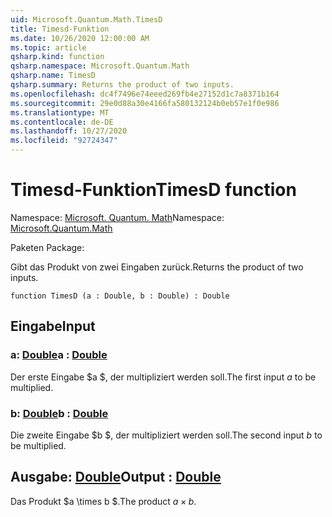 ```yaml
---
uid: Microsoft.Quantum.Math.TimesD
title: Timesd-Funktion
ms.date: 10/26/2020 12:00:00 AM
ms.topic: article
qsharp.kind: function
qsharp.namespace: Microsoft.Quantum.Math
qsharp.name: TimesD
qsharp.summary: Returns the product of two inputs.
ms.openlocfilehash: dc4f7496e74eeed269fb4e27152d1c7a8371b164
ms.sourcegitcommit: 29e0d88a30e4166fa580132124b0eb57e1f0e986
ms.translationtype: MT
ms.contentlocale: de-DE
ms.lasthandoff: 10/27/2020
ms.locfileid: "92724347"
---
```

# <a name="timesd-function"></a><span data-ttu-id="4ee09-102">Timesd-Funktion</span><span class="sxs-lookup"><span data-stu-id="4ee09-102">TimesD function</span></span>

<span data-ttu-id="4ee09-103">Namespace: [Microsoft. Quantum. Math](xref:Microsoft.Quantum.Math)</span><span class="sxs-lookup"><span data-stu-id="4ee09-103">Namespace: [Microsoft.Quantum.Math](xref:Microsoft.Quantum.Math)</span></span>

<span data-ttu-id="4ee09-104">Paketen [](https://nuget.org/packages/)</span><span class="sxs-lookup"><span data-stu-id="4ee09-104">Package: [](https://nuget.org/packages/)</span></span>


<span data-ttu-id="4ee09-105">Gibt das Produkt von zwei Eingaben zurück.</span><span class="sxs-lookup"><span data-stu-id="4ee09-105">Returns the product of two inputs.</span></span>

```qsharp
function TimesD (a : Double, b : Double) : Double
```


## <a name="input"></a><span data-ttu-id="4ee09-106">Eingabe</span><span class="sxs-lookup"><span data-stu-id="4ee09-106">Input</span></span>

### <a name="a--double"></a><span data-ttu-id="4ee09-107">a: [Double](xref:microsoft.quantum.lang-ref.double)</span><span class="sxs-lookup"><span data-stu-id="4ee09-107">a : [Double](xref:microsoft.quantum.lang-ref.double)</span></span>

<span data-ttu-id="4ee09-108">Der erste Eingabe $a $, der multipliziert werden soll.</span><span class="sxs-lookup"><span data-stu-id="4ee09-108">The first input $a$ to be multiplied.</span></span>


### <a name="b--double"></a><span data-ttu-id="4ee09-109">b: [Double](xref:microsoft.quantum.lang-ref.double)</span><span class="sxs-lookup"><span data-stu-id="4ee09-109">b : [Double](xref:microsoft.quantum.lang-ref.double)</span></span>

<span data-ttu-id="4ee09-110">Die zweite Eingabe $b $, der multipliziert werden soll.</span><span class="sxs-lookup"><span data-stu-id="4ee09-110">The second input $b$ to be multiplied.</span></span>



## <a name="output--double"></a><span data-ttu-id="4ee09-111">Ausgabe: [Double](xref:microsoft.quantum.lang-ref.double)</span><span class="sxs-lookup"><span data-stu-id="4ee09-111">Output : [Double](xref:microsoft.quantum.lang-ref.double)</span></span>

<span data-ttu-id="4ee09-112">Das Produkt $a \times b $.</span><span class="sxs-lookup"><span data-stu-id="4ee09-112">The product $a \times b$.</span></span>
